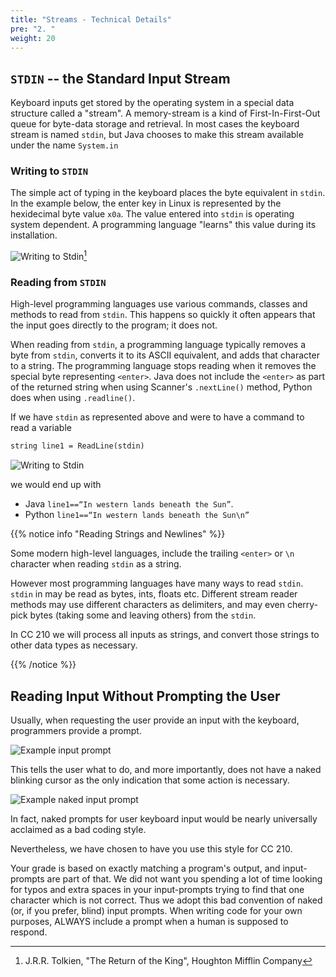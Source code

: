 ```yaml
---
title: "Streams - Technical Details"
pre: "2. "
weight: 20
---
```


<!-- TODO Rewrite -->

## `STDIN` -- the Standard Input Stream

Keyboard inputs get stored by the operating system in a special data structure called a "stream".  A memory-stream is a kind of First-In-First-Out queue for byte-data storage and retrieval. In most cases the keyboard stream is named `stdin`, but Java chooses to make this stream available under the name `System.in`

### Writing to `STDIN`

The simple act of typing in the keyboard places the byte equivalent in `stdin`. In the example below, the enter key in Linux is represented by the hexidecimal byte value `x0a`.  The value entered into `stdin` is operating system dependent.  A programming language "learns" this value during its installation.
 
![Writing to Stdin](.guides/img/stdin_1.png)[^1]

[^1]: J.R.R. Tolkien, "The Return of the King", Houghton Mifflin Company

### Reading from `STDIN`

High-level programming languages use various commands, classes and methods to read from `stdin`.  This happens so quickly it often appears that the input goes directly to the program; it does not.

When reading from `stdin`, a programming language typically removes a byte from `stdin`, converts it to its ASCII equivalent, and adds that character to a string. The programming language stops reading when it removes the special byte representing `<enter>`.  Java does not include the `<enter>` as part of the returned string when using Scanner's `.nextLine()` method, Python does when using `.readline()`.  

If we have `stdin` as represented above and were to have a command to read a variable

```tex
string line1 = ReadLine(stdin)
```

![Writing to Stdin](.guides/img/stdin_2.png)

we would end up with 
* Java `line1==“In western lands beneath the Sun”`.
* Python `line1==“In western lands beneath the Sun\n”`

{{% notice info "Reading Strings and Newlines" %}}

Some modern high-level languages, include the trailing `<enter>` or `\n` character when reading `stdin` as a string.

However most programming languages have many ways to read `stdin`.  `stdin` in may be read as bytes, ints, floats etc.  Different stream reader methods may use different characters as delimiters, and may even cherry-pick bytes (taking some and leaving others) from the `stdin`.

In CC 210 we will process all inputs as strings, and convert those strings to other data types as necessary.

{{% /notice %}}


## Reading Input Without Prompting the User

Usually, when requesting the user provide an input with the keyboard, programmers provide a prompt.

![Example input prompt](.guides/img/stdin_4.png)

This tells the user what to do, and more importantly, does not have a naked blinking cursor as the only indication that some action is necessary.

![Example naked input prompt](.guides/img/stdin_3.png)

In fact, naked prompts for user keyboard input would be nearly universally acclaimed as a bad coding style.  

Nevertheless, we have chosen to have you use this style for CC 210.

Your grade is based on exactly matching a program's output, and input-prompts are part of that.  We did not want you spending a lot of time looking for typos and extra spaces in your input-prompts trying to find that one character which is not correct.  Thus we adopt this bad convention of naked (or, if you prefer, blind) input prompts.  When writing code for your own purposes, ALWAYS include a prompt when a human is supposed to respond.



